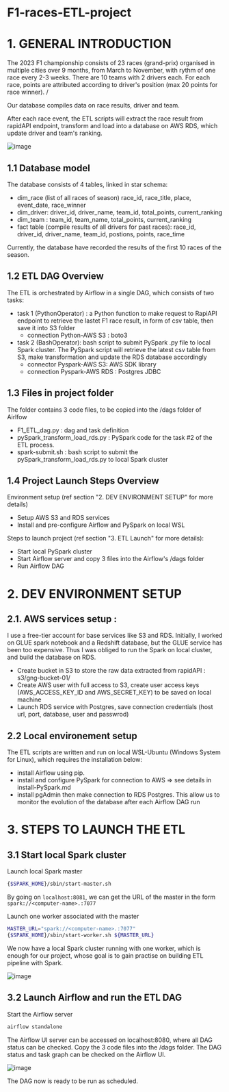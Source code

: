 # F1-races-ETL-project

# 1. GENERAL INTRODUCTION
The 2023 F1 championship consists of 23 races (grand-prix) organised in multiple cities over 9 months, from March to November, with rythm of one race every 2-3 weeks. There are 10 teams with 2 drivers each. For each race, points are attributed according to driver's position (max 20 points for race winner). /

Our database compiles data on race results, driver and team. 

After each race event, the ETL scripts will extract the race result from rapidAPI endpoint, transform and load into a database on AWS RDS, which update driver and team's ranking.   

![image](https://github.com/giangNguyen2007/F1-races-ETL-project/assets/146067036/5dd268aa-91fa-4184-a151-cd80c852a16b)


## 1.1 Database model
The database consists of 4 tables, linked in star schema:
+ dim_race (list of all races of season) race_id, race_title, place, event_date, race_winner
+ dim_driver: driver_id, driver_name, team_id, total_points, current_ranking
+ dim_team : team_id, team_name, total_points, current_ranking
+ fact table (compile results of all drivers for past races): race_id, driver_id, driver_name, team_id, postions, points, race_time

Currently, the database have recorded the results of the first 10 races of the season.

## 1.2 ETL DAG Overview
The ETL is orchestrated by Airflow in a single DAG, which consists of two tasks:
- task 1 (PythonOperator) : a Python function to make request to RapiAPI endpoint to retrieve the lastet F1 race result,  in form of csv table, then save it into S3 folder
    + connection Python-AWS S3 : boto3
- task 2 (BashOperator): bash script to submit PySpark .py file to local Spark cluster. The PySpark script will retrieve the latest csv table from S3, make transformation and update the RDS database accordingly
    + connector Pyspark-AWS S3: AWS SDK library
    + connection Pyspark-AWS RDS : Postgres JDBC

## 1.3 Files in project folder
The folder contains 3 code files, to be copied into the /dags folder of Airlfow
- F1_ETL_dag.py : dag and task definition
- pySpark_transform_load_rds.py : PySpark code for the task #2 of the ETL process. 
- spark-submit.sh : bash script to submit the pySpark_transform_load_rds.py to local Spark cluster

## 1.4 Project Launch Steps Overview 
Environment setup (ref section "2. DEV ENVIRONMENT SETUP" for more details)
- Setup AWS S3 and RDS services  
- Install and pre-configure Airflow and PySpark on local WSL 

Steps to launch project (ref section "3. ETL Launch" for more details):
- Start local PySpark cluster
- Start Airflow server and copy 3 files into the Airflow's /dags folder
- Run Airflow DAG



# 2. DEV ENVIRONMENT SETUP
## 2.1. AWS services setup : 
I use a free-tier account for base services like S3 and RDS.  Initially, I worked on GLUE spark notebook and a Redshift database, but the GLUE service has been too expensive.  Thus I was obliged to run the Spark on local cluster, and build the database on RDS.
  
+ Create bucket in S3 to store the raw data extracted from rapidAPI : s3/gng-bucket-01/ 
+ Create AWS user with full access to S3, create user access keys  (AWS_ACCESS_KEY_ID and AWS_SECRET_KEY) to be saved on local machine
+ Launch RDS service with Postgres, save connection credentials (host url, port, database, user and passwrod)

## 2.2 Local environement setup
The ETL scripts are written and run on local WSL-Ubuntu (Windows System for Linux), which requires the installation below:
+ install Airflow using pip.
+ install and configure PySpark for connection to AWS => see details in install-PySpark.md
+ install pgAdmin then make connection to RDS Postgres. This allow us to monitor the evolution of the database after each Airflow DAG run
  
# 3. STEPS TO LAUNCH THE ETL
## 3.1 Start local Spark cluster

Launch local Spark master 
```bash
{$SPARK_HOME}/sbin/start-master.sh
```
By going on `localhost:8081`, we can get the URL of the master in the form  ```spark://<computer-name>.:7077``` 

Launch one worker associated with the master

```bash
MASTER_URL="spark://<computer-name>.:7077"
{$SPARK_HOME}/sbin/start-worker.sh ${MASTER_URL}
```
We now have a local Spark cluster running with one worker, which is enough for our project, whose goal is to gain practise on building ETL pipeline with Spark.

![image](https://github.com/giangNguyen2007/F1-races-ETL-project/assets/146067036/489fe49c-a9e9-4a85-87bd-1c2ea23921c4)

## 3.2 Launch Airflow and run the ETL DAG

Start the Airflow server
```bash
airflow standalone
```
The Airflow UI server can be accessed on localhost:8080, where all DAG status can be checked.
Copy the 3 code files into the /dags folder. The DAG status and task graph can be checked on the Airflow UI.

![image](https://github.com/giangNguyen2007/F1-races-ETL-project/assets/146067036/4ba7fa71-2655-436d-915b-b5697cd425e3)

The DAG now is ready to be run as scheduled.

